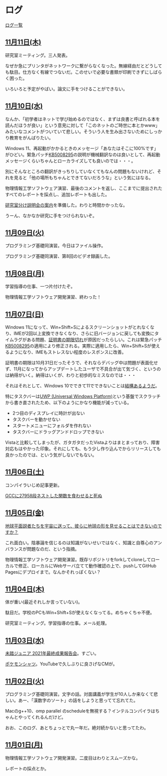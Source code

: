 # ログ

[ログ一覧](index.html)

## [11月11日(木)](#11) <a id="11"></a>

研究室ミーティング。三人発表。

なぜか急にプリンタがネットワークに繋がらなくなった。無線経由だとどうしても駄目。仕方なく有線でつないだ。このせいで必要な書類が印刷できずにしばらく困った。

いろいろと予定がやばい。論文に手をつけることができない。

## [11月10日(水)](#10) <a id="10"></a>

なんか、「初学者はネットで学び始めるのではなく、まずは良書と呼ばれる本を読んだほうが良い」という意見に対して「このネットのご時世に本とかwww」みたいなコメントがついていて悲しい。そういう人を生み出さないためにしっかり教育をがんばりたい。

Windows 11、再起動がかかるときのメッセージ「あなたはそこに100%です」がひどい。緊急パッチ[KB5008295](https://support.microsoft.com/ja-jp/topic/2021-%E5%B9%B4-11-%E6%9C%88-5-%E6%97%A5-kb5008295-%E5%B8%AF%E5%9F%9F%E5%A4%96-5540f171-846c-4af0-b363-29b6f02a8935)の説明が機械翻訳なのは良いとして、再起動メッセージくらいちゃんとローカライズしても良いのでは・・・。

別にそんなところの翻訳がきっちりしていなくてもなんの問題もないけれど、それを見ると「他の場所もちゃんとできてないだろうな」という気にはなる。

物理情報工学ソフトウェア演習、最後のコメントを返し、ここまでに提出されたすべてのレポートを採点し、追加レポートも出した。

[研究室分け説明会の案内](https://www.calc.appi.keio.ac.jp/forstudents/)を準備した。わりと時間かかったな。

うーん、なかなか研究に手をつけられないぞ。

## [11月09日(火)](#09) <a id="09"></a>

プログラミング基礎同演習。今日はファイル操作。

プログラミング基礎同演習、第8回のビデオ録画した。

## [11月08日(月)](#08) <a id="08"></a>

学習指導の仕事、一つ片付けたぞ。

物理情報工学ソフトウェア開発演習、終わった！

## [11月07日(日)](#07) <a id="07"></a>

Windows 11になって、Win+Shift+Sによるスクリーンショットがとれなくなり、IMEが2回以上変換できなくなり、さらに旧バージョンに戻しても変換にタイムラグがある問題、[証明書の期限切れ](https://docs.microsoft.com/en-us/windows/release-health/status-windows-11-21h2#november-2021)が原因だったらしい。これは緊急パッチ[KB5008295](https://support.microsoft.com/ja-jp/topic/2021-%E5%B9%B4-11-%E6%9C%88-5-%E6%97%A5-kb5008295-%E5%B8%AF%E5%9F%9F%E5%A4%96-5540f171-846c-4af0-b363-29b6f02a8935)の適用により修正される。実際に適用したら、Win+Shift+Sが使えるようになり、IMEもストレスない程度のレスポンスに改善。

証明書の期限は10月31日だったそうで、それならデバッグ中は問題が表面化せず、11月になってからアップデートしたユーザで不具合が出て気づく、というのは納得がいく。納得はいくが、わりと初歩的なミスなのでは・・・

それはそれとして、Windows 10でできて11でできないことは[結構あるようだ](https://answers.microsoft.com/en-us/windows/forum/all/list-of-changed-or-removed-featuresfunctionalities/1151c688-462a-4579-9164-8d11c78652c8)。

特にタスクバーは[UWP (Universal Windows Platform)](https://docs.microsoft.com/ja-jp/windows/uwp/get-started/universal-application-platform-guide)という基盤でスクラッチから書き直されたため、以下のようにかなり機能が減っている。

* 2つ目のディスプレイに時計が出ない
* タスクバーを動かせない
* スタートメニューにフォルダを作れない
* タスクバーにドラッグアンドドロップできない

Vistaと比較してしまったが、ガタガタだったVistaよりはまとまっており、障害対応もはやかった印象。それにしても、もう少し作り込んでからリリースしても良かったのでは、という気がしないでもない。

## [11月06日(土)](#06) <a id="06"></a>

コンパイラいじめ記事更新。

[GCCに27958段ネストした関数を食わせると死ぬ](https://zenn.dev/kaityo256/articles/nesting_functions)

## [11月05日(金)](#05) <a id="05"></a>

[地球平面説者たちを宇宙に送って、彼らに地球の形を見せることはできないのですか？](https://jp.quora.com/%E5%9C%B0%E7%90%83%E5%B9%B3%E9%9D%A2%E8%AA%AC%E8%80%85%E3%81%9F%E3%81%A1%E3%82%92%E5%AE%87%E5%AE%99%E3%81%AB%E9%80%81%E3%81%A3%E3%81%A6-%E5%BD%BC%E3%82%89%E3%81%AB%E5%9C%B0%E7%90%83%E3%81%AE%E5%BD%A2%E3%82%92)

これ面白い。陰暴論を信じるのは知識がないせいではなく、知識と自尊心のアンバランスが問題なのだ、という指摘。

物理情報工学ソフトウェア開発演習。既存リポジトリをforkしてcloneしてローカルで修正、ローカルにWebサーバ立てて動作確認の上で、pushしてGitHub Pagesにデプロイまで。なんかそれっぽくない？

## [11月04日(木)](#04) <a id="04"></a>

体が重い(最近それしか言っていない)。

駄目だ。学校のPCもWin+Shift+Sが使えなくなってる。めちゃくちゃ不便。

研究室ミーティング。学習指導の仕事。メール処理。

## [11月03日(水)](#03) <a id="03"></a>

[未踏ジュニア 2021年最終成果報告会](https://jr.mitou.org/final)。すごい。

[ポケモンシャツ](https://pokemon.originalstitch.com/)。YouTubeで久しぶりに良さげなCMが。

## [11月02日(火)](#02) <a id="02"></a>

プログラミング基礎同演習。文字の話。対面講義が学生が10人しか来なくて悲しい。あー、「漢数字のソート」の話をしようと思ってて忘れてた。

Macのg++10、omp parallel のscheduleを無視する？インテルコンパイラはちゃんとやってくれるんだけど。

おお、このログ、あとちょっとで丸一年だ。絶対続かないと思ってたわ。

## [11月01日(月)](#01) <a id="01"></a>

物理情報工学ソフトウェア開発演習。二度目はわりとスムーズかな。

レポートの採点とか。
